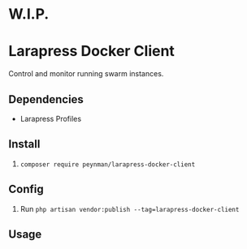 # W.I.P.

# Larapress Docker Client
Control and monitor running swarm instances.

## Dependencies
* Larapress Profiles

## Install
1. ```composer require peynman/larapress-docker-client```

## Config
1. Run ```php artisan vendor:publish --tag=larapress-docker-client```

## Usage
